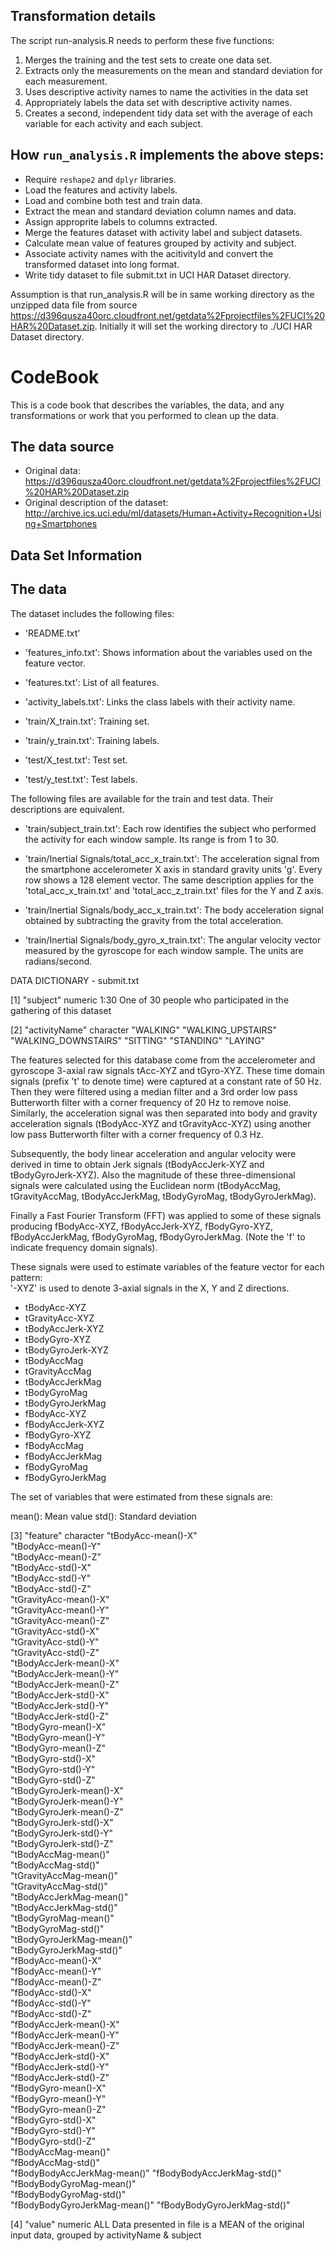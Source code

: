 
## Transformation details

The script run-analysis.R needs to perform these five functions:

1. Merges the training and the test sets to create one data set.
2. Extracts only the measurements on the mean and standard deviation for each measurement.
3. Uses descriptive activity names to name the activities in the data set
4. Appropriately labels the data set with descriptive activity names.
5. Creates a second, independent tidy data set with the average of each variable for each activity and each subject.



## How ```run_analysis.R``` implements the above steps:

* Require ```reshape2``` and ```dplyr``` libraries.
* Load the features and activity labels.
* Load and combine both test and train data.
* Extract the mean and standard deviation column names and data.
* Assign approprite labels to columns extracted.
* Merge the features dataset with activity label and subject datasets.
* Calculate mean value of features grouped by activity and subject.
* Associate activity names with the acitivityId and convert the transformed dataset into long format.
* Write tidy dataset to file submit.txt in UCI HAR Dataset directory.


Assumption is that run_analysis.R will be in same working directory as the unzipped data file from source https://d396qusza40orc.cloudfront.net/getdata%2Fprojectfiles%2FUCI%20HAR%20Dataset.zip.
Initially it will set the working directory to ./UCI HAR Dataset directory.

# CodeBook

This is a code book that describes the variables, the data, and any transformations or work that you performed to clean up the data.

## The data source

* Original data: https://d396qusza40orc.cloudfront.net/getdata%2Fprojectfiles%2FUCI%20HAR%20Dataset.zip
* Original description of the dataset: http://archive.ics.uci.edu/ml/datasets/Human+Activity+Recognition+Using+Smartphones

## Data Set Information


## The data

The dataset includes the following files:

- 'README.txt'

- 'features_info.txt': Shows information about the variables used on the feature vector.

- 'features.txt': List of all features.

- 'activity_labels.txt': Links the class labels with their activity name.

- 'train/X_train.txt': Training set.

- 'train/y_train.txt': Training labels.

- 'test/X_test.txt': Test set.

- 'test/y_test.txt': Test labels.

The following files are available for the train and test data. Their descriptions are equivalent.

- 'train/subject_train.txt': Each row identifies the subject who performed the activity for each window sample. Its range is from 1 to 30.

- 'train/Inertial Signals/total_acc_x_train.txt': The acceleration signal from the smartphone accelerometer X axis in standard gravity units 'g'. Every row shows a 128 element vector. The same description applies for the 'total_acc_x_train.txt' and 'total_acc_z_train.txt' files for the Y and Z axis.

- 'train/Inertial Signals/body_acc_x_train.txt': The body acceleration signal obtained by subtracting the gravity from the total acceleration.

- 'train/Inertial Signals/body_gyro_x_train.txt': The angular velocity vector measured by the gyroscope for each window sample. The units are radians/second.

DATA DICTIONARY - submit.txt

 [1] "subject" numeric
	1:30
	One of 30 people who participated in the gathering of this dataset
 

 [2] "activityName"	character
	"WALKING"
	"WALKING_UPSTAIRS"
	"WALKING_DOWNSTAIRS"
	"SITTING"
	"STANDING"
	"LAYING"

The features selected for this database come from the accelerometer and gyroscope 3-axial raw signals tAcc-XYZ and tGyro-XYZ. These time domain signals (prefix 't' to denote time) were captured at a constant rate of 50 Hz. Then they were filtered using a median filter and a 3rd order low pass Butterworth filter with a corner frequency of 20 Hz to remove noise. Similarly, the acceleration signal was then separated into body and gravity acceleration signals (tBodyAcc-XYZ and tGravityAcc-XYZ) using another low pass Butterworth filter with a corner frequency of 0.3 Hz. 

Subsequently, the body linear acceleration and angular velocity were derived in time to obtain Jerk signals (tBodyAccJerk-XYZ and tBodyGyroJerk-XYZ). Also the magnitude of these three-dimensional signals were calculated using the Euclidean norm (tBodyAccMag, tGravityAccMag, tBodyAccJerkMag, tBodyGyroMag, tBodyGyroJerkMag). 

Finally a Fast Fourier Transform (FFT) was applied to some of these signals producing fBodyAcc-XYZ, fBodyAccJerk-XYZ, fBodyGyro-XYZ, fBodyAccJerkMag, fBodyGyroMag, fBodyGyroJerkMag. (Note the 'f' to indicate frequency domain signals). 

These signals were used to estimate variables of the feature vector for each pattern:  
'-XYZ' is used to denote 3-axial signals in the X, Y and Z directions.

- tBodyAcc-XYZ
- tGravityAcc-XYZ
- tBodyAccJerk-XYZ
- tBodyGyro-XYZ
- tBodyGyroJerk-XYZ
- tBodyAccMag
- tGravityAccMag
- tBodyAccJerkMag
- tBodyGyroMag
- tBodyGyroJerkMag
- fBodyAcc-XYZ
- fBodyAccJerk-XYZ
- fBodyGyro-XYZ
- fBodyAccMag
- fBodyAccJerkMag
- fBodyGyroMag
- fBodyGyroJerkMag

The set of variables that were estimated from these signals are: 

mean(): Mean value
std(): Standard deviation

 [3] "feature" character
    "tBodyAcc-mean()-X"          
     "tBodyAcc-mean()-Y"          
     "tBodyAcc-mean()-Z"          
     "tBodyAcc-std()-X"           
     "tBodyAcc-std()-Y"           
     "tBodyAcc-std()-Z"           
     "tGravityAcc-mean()-X"       
     "tGravityAcc-mean()-Y"       
     "tGravityAcc-mean()-Z"       
     "tGravityAcc-std()-X"        
     "tGravityAcc-std()-Y"        
     "tGravityAcc-std()-Z"        
     "tBodyAccJerk-mean()-X"      
     "tBodyAccJerk-mean()-Y"      
     "tBodyAccJerk-mean()-Z"      
     "tBodyAccJerk-std()-X"       
     "tBodyAccJerk-std()-Y"       
     "tBodyAccJerk-std()-Z"       
     "tBodyGyro-mean()-X"         
     "tBodyGyro-mean()-Y"         
     "tBodyGyro-mean()-Z"         
     "tBodyGyro-std()-X"          
     "tBodyGyro-std()-Y"          
     "tBodyGyro-std()-Z"          
     "tBodyGyroJerk-mean()-X"     
     "tBodyGyroJerk-mean()-Y"     
     "tBodyGyroJerk-mean()-Z"     
     "tBodyGyroJerk-std()-X"      
     "tBodyGyroJerk-std()-Y"      
     "tBodyGyroJerk-std()-Z"      
     "tBodyAccMag-mean()"         
     "tBodyAccMag-std()"          
     "tGravityAccMag-mean()"      
     "tGravityAccMag-std()"       
     "tBodyAccJerkMag-mean()"     
     "tBodyAccJerkMag-std()"      
     "tBodyGyroMag-mean()"        
     "tBodyGyroMag-std()"         
     "tBodyGyroJerkMag-mean()"    
     "tBodyGyroJerkMag-std()"     
     "fBodyAcc-mean()-X"          
     "fBodyAcc-mean()-Y"          
     "fBodyAcc-mean()-Z"          
     "fBodyAcc-std()-X"           
     "fBodyAcc-std()-Y"           
     "fBodyAcc-std()-Z"           
     "fBodyAccJerk-mean()-X"      
     "fBodyAccJerk-mean()-Y"      
     "fBodyAccJerk-mean()-Z"      
     "fBodyAccJerk-std()-X"       
     "fBodyAccJerk-std()-Y"       
     "fBodyAccJerk-std()-Z"       
     "fBodyGyro-mean()-X"         
     "fBodyGyro-mean()-Y"         
     "fBodyGyro-mean()-Z"         
     "fBodyGyro-std()-X"          
     "fBodyGyro-std()-Y"          
     "fBodyGyro-std()-Z"          
     "fBodyAccMag-mean()"         
     "fBodyAccMag-std()"          
     "fBodyBodyAccJerkMag-mean()" 
     "fBodyBodyAccJerkMag-std()"  
     "fBodyBodyGyroMag-mean()"    
     "fBodyBodyGyroMag-std()"     
     "fBodyBodyGyroJerkMag-mean()"
	 "fBodyBodyGyroJerkMag-std()"

[4] "value" numeric
 ALL Data presented in file is a MEAN of the original input data, grouped by activityName & subject 


